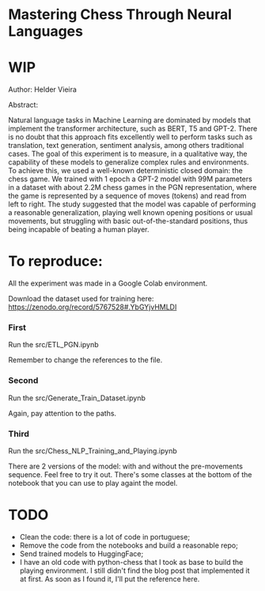 # Mastering Chess Through Neural Languages

# WIP

Author: Helder Vieira

Abstract:

Natural language tasks in Machine Learning are dominated by models that implement the transformer architecture, such as BERT, T5 and GPT-2. There is no doubt that this approach fits excellently well to perform tasks such as translation, text generation, sentiment analysis, among others traditional cases. The goal of this experiment is to measure, in a qualitative way, the capability of these models to generalize complex rules and environments. To achieve this, we used a well-known deterministic closed domain: the chess game. We trained with 1 epoch a GPT-2 model with 99M parameters in a dataset with about 2.2M chess games in the PGN representation, where the game is represented by a sequence of moves (tokens) and read from left to right. The study suggested that the model was capable of performing a reasonable generalization, playing well known opening positions or usual movements, but struggling with basic out-of-the-standard positions, thus being incapable of beating a human player.


# To reproduce:

All the experiment was made in a Google Colab environment.

Download the dataset used for training here: https://zenodo.org/record/5767528#.YbGYjvHMLDI

### First

Run the src/ETL_PGN.ipynb

Remember to change the references to the file.

### Second

Run the src/Generate_Train_Dataset.ipynb

Again, pay attention to the paths.

### Third

Run the src/Chess_NLP_Training_and_Playing.ipynb

There are 2 versions of the model: with and without the pre-movements sequence. Feel free to try it out. There's some classes at the bottom of the notebook that you can use to play againt the model.

# TODO

- Clean the code: there is a lot of code in portuguese;
- Remove the code from the notebooks and build a reasonable repo;
- Send trained models to HuggingFace;
- I have an old code with python-chess that I took as base to build the playing environment. I still didn't find the blog post that implemented it at first. As soon as I found it, I'll put the reference here.